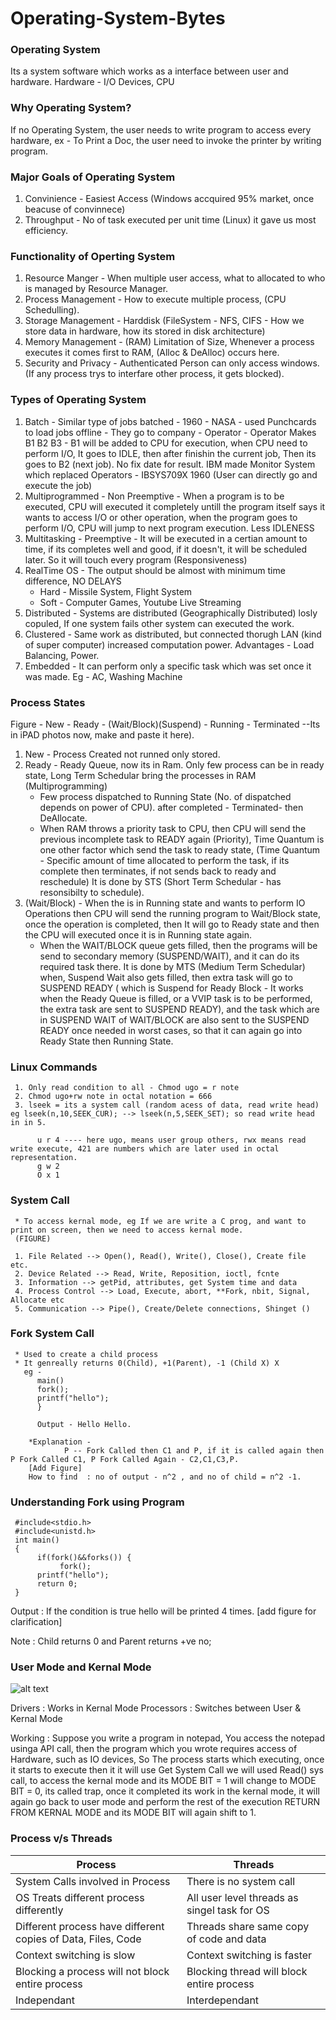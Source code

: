 # Operating-System-Bytes


### Operating System
Its a system software which works as a interface between user and hardware.
Hardware - I/O Devices, CPU

### Why Operating System?
If no Operating System, the user needs to write program to access every hardware, ex - To Print a Doc, the user need to invoke the printer by writing program.

### Major Goals of Operating System
1. Convinience - Easiest Access (Windows accquired 95% market, once beacuse of convinnece)
2. Throughput - No of task executed per unit time (Linux) it gave us most efficiency.

### Functionality of Operting System
1. Resource Manger - When multiple user access, what to allocated to who is managed by Resource Manager.
2. Process Management - How to execute multiple process, (CPU Schedulling).
3. Storage Management - Harddisk (FileSystem - NFS, CIFS - How we store data in hardware, how its stored in disk architecture)
4. Memory Management - (RAM) Limitation of Size, Whenever a process executes it comes first to RAM, (Alloc & DeAlloc) occurs here. 
5. Security and Privacy - Authenticated Person can only access windows. (If any process trys to interfare other process, it gets blocked).

### Types of Operating System
1. Batch - Similar type of jobs batched - 1960 - NASA - used Punchcards to load jobs offline - They go to company - Operator - Operator Makes B1 B2 B3 - B1 will be added to CPU for execution, when CPU need to perform I/O, It goes to IDLE, then after finishin the current job, Then its goes to B2 (next job). No fix date for result. IBM made Monitor System which replaced Operators - IBSYS709X 1960 (User can directly go and execute the job)
2. Multiprogrammed - Non Preemptive - When a program is to be executed, CPU will executed it completely untill the program itself says it wants to access I/O or other operation, when the program goes to perform I/O, CPU will jump to next program execution. Less IDLENESS
3. Multitasking - Preemptive - It will be executed in a certian amount to time, if its completes well and good, if it doesn't, it will be scheduled later. So it will touch every program (Responsiveness)
4. RealTime OS - The output should be almost with minimum time difference, NO DELAYS
      * Hard - Missile System, Flight System
      * Soft - Computer Games, Youtube Live Streaming
5. Distributed - Systems are distributed (Geographically Distributed) losly copuled, If one system fails other system can executed the work.
6. Clustered - Same work as distributed, but connected thorugh LAN (kind of super computer) increased computation power. Advantages - Load Balancing, Power.
7. Embedded - It can perform only a specific task which was set once it was made. Eg - AC, Washing Machine

### Process States
Figure - New - Ready - (Wait/Block)(Suspend) - Running - Terminated --Its in iPAD photos now, make and paste it here).
1. New - Process Created not runned only stored.
2. Ready - Ready Queue, now its in Ram. Only few process can be in ready state, Long Term Schedular bring the processes in RAM (Multiprogramming) 
    * Few process dispatched to Running State (No. of dispatched depends on power of CPU). after completed - Terminated- then DeAllocate.
    * When RAM throws a priority task to CPU, then CPU will send the previous incomplete task to READY again (Priority), Time Quantum is one other factor which send the task to ready state, (Time Quantum - Specific amount of time allocated to perform the task, if its complete then terminates, if not sends back to ready and reschedule) It is done by STS (Short Term Schedular - has resonsibilty to schedule).
3. (Wait/Block) - When the is in Running state and wants to perform IO Operations then CPU will send the running program to Wait/Block state, once the operation is completed, then It will go to Ready state and then the CPU will executed once it is in Running state again.
     * When the WAIT/BLOCK queue gets filled, then the programs will be send to secondary memory (SUSPEND/WAIT), and it can do its required task there. It is done by MTS (Medium Term Schedular) when, Suspend Wait also gets filled, then extra task will go to SUSPEND READY ( which is Suspend for Ready Block - It works when the Ready Queue is filled, or a VVIP task is to be performed, the extra task are sent to SUSPEND READY), and the task which are in SUSPEND WAIT of WAIT/BLOCK are also sent to the SUSPEND READY once needed in worst cases, so that it can again go into Ready State then Running State.
     
### Linux Commands
     1. Only read condition to all - Chmod ugo = r note
     2. Chmod ugo+rw note in octal notation = 666
     3. lseek = its a system call (random acess of data, read write head) eg lseek(n,10,SEEK_CUR); --> lseek(n,5,SEEK_SET); so read write head in in 5.
     
          u r 4 ---- here ugo, means user group others, rwx means read write execute, 421 are numbers which are later used in octal representation.
          g w 2
          O x 1
     

 ### System Call 
     * To access kernal mode, eg If we are write a C prog, and want to print on screen, then we need to access kernal mode.
     (FIGURE)
     
     1. File Related --> Open(), Read(), Write(), Close(), Create file etc.
     2. Device Related --> Read, Write, Reposition, ioctl, fcnte
     3. Information --> getPid, attributes, get System time and data
     4. Process Control --> Load, Execute, abort, **Fork, nbit, Signal, Allocate etc
     5. Communication --> Pipe(), Create/Delete connections, Shinget ()
     
 ### Fork System Call
     * Used to create a child process
     * It genreally returns 0(Child), +1(Parent), -1 (Child X) X 
       eg -
          main()
          fork();
          printf("hello");
          }
          
          Output - Hello Hello. 
          
        *Explanation - 
                P -- Fork Called then C1 and P, if it is called again then P Fork Called C1, P Fork Called Again - C2,C1,C3,P.
        [Add Figure] 
        How to find  : no of output - n^2 , and no of child = n^2 -1.
        
### Understanding Fork using Program

     #include<stdio.h>
     #include<unistd.h>
     int main()
     {
          if(fork()&&forks()) {
               fork();
          printf("hello");
          return 0;
     }
     
Output : If the condition is true hello will be printed 4 times. [add figure for clarification]

Note : Child returns 0 and Parent returns +ve no;

### User Mode and Kernal Mode

![alt text](https://miro.medium.com/max/3616/1*J3LbfnG88ysmltH48VhU6w.png)

Drivers : Works in Kernal Mode
Processors : Switches between User & Kernal Mode

Working : Suppose you write a program in notepad, You access the notepad usinga API call, then the program which you wrote requires access of Hardware, such as IO devices, So The process starts which executing, once it starts to execute then it it will use Get System Call we will used Read() sys call, to access the kernal mode and its MODE BIT = 1 will change to MODE BIT = 0, its called trap, once it completed its work in the kernal mode, it will again go back to user mode and perform the rest of the execution RETURN FROM KERNAL MODE and its MODE BIT will again shift to 1. 

### Process v/s Threads

| Process | Threads |
| --- | ----------- |
| System Calls  involved in Process | There is no system call |
| OS Treats different process differently | All user level threads as singel task for OS |
| Different process have different copies of Data, Files, Code | Threads share same copy of code and data |
| Context switching is slow | Context switching is faster |
| Blocking a process will not block entire process| Blocking thread will block entire process |
| Independant | Interdependant |


    
     
     
    


